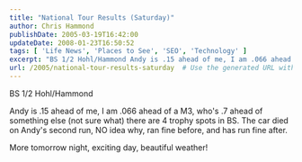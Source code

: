 ```yaml
---
title: "National Tour Results (Saturday)"
author: Chris Hammond
publishDate: 2005-03-19T16:42:00
updateDate: 2008-01-23T16:50:52
tags: [ 'Life News', 'Places to See', 'SEO', 'Technology' ]
excerpt: "BS 1/2 Hohl/Hammond Andy is .15 ahead of me, I am .066 ahead of a M3, who's .7 ahead of something else (not sure what) there are 4 trophy spots in BS. The car died on Andy's second run, NO idea why, ran fine before, and has run fine after. More tomorrow night, exciting day, beautiful..."
url: /2005/national-tour-results-saturday  # Use the generated URL with year
---
```

<P>BS 1/2 Hohl/Hammond</P> <P>Andy is .15 ahead of me, I am .066 ahead of a M3, who's .7 ahead of something else (not sure what) there are 4 trophy spots in BS. The car died on Andy's second run, NO idea why, ran fine before, and has run fine after.</P> <P>More tomorrow night, exciting day, beautiful weather!</P>
